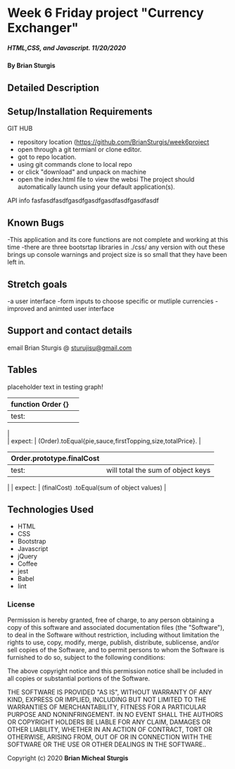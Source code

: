 # Week 6 Friday project "Currency Exchanger"

##### HTML,CSS, and Javascript.   11/20/2020

#### By **Brian Sturgis**


## Detailed Description




## Setup/Installation Requirements

GIT HUB 
- repository location (https://github.com/BrianSturgis/week6project
- open through a git termianl or clone editor.
- got to repo location.
- using git commands clone to local repo
- or click "download" and unpack on machine
- open the index.html file to view the websi
The project should automatically launch using your default application(s).

API info
fasfasdfasdfgasdfgasdfgasdfasdfgasdfasdf

## Known Bugs
  -This application and its core functions are not complete and working at this time
  -there are three bootsrtap libraries in ./css/ any version with out these brings up console warnings and project size is so small that they have been left in.  

## Stretch goals
  -a user interface
  -form inputs to choose specific or mutliple currencies
  -improved and animted user interface
  


## Support and contact details
email Brian Sturgis @ <sturujisu@gmail.com>


## Tables

placeholder text in testing graph!

| function Order {}|  |
| ------| -----------|
| test:   |                         |
|  
| expect:  | (Order).toEqual{pie,sauce,firstTopping,size,totalPrice}. |



| Order.prototype.finalCost |  |
| ------| -----------|
| test:   | will total the sum of object keys |
| 
| expect:  | (finalCost) .toEqual(sum of object values) |





## Technologies Used
* HTML
* CSS
* Bootstrap
* Javascript
* jQuery
* Coffee
* jest
* Babel
* lint
  


### License

Permission is hereby granted, free of charge, to any person obtaining a copy of this software and associated documentation files (the "Software"), to deal in the Software without restriction, including without limitation the rights to use, copy, modify, merge, publish, distribute, sublicense, and/or sell copies of the Software, and to permit persons to whom the Software is furnished to do so, subject to the following conditions:

The above copyright notice and this permission notice shall be included in all copies or substantial portions of the Software.

THE SOFTWARE IS PROVIDED "AS IS", WITHOUT WARRANTY OF ANY KIND, EXPRESS OR IMPLIED, INCLUDING BUT NOT LIMITED TO THE WARRANTIES OF MERCHANTABILITY, FITNESS FOR A PARTICULAR PURPOSE AND NONINFRINGEMENT. IN NO EVENT SHALL THE AUTHORS OR COPYRIGHT HOLDERS BE LIABLE FOR ANY CLAIM, DAMAGES OR OTHER LIABILITY, WHETHER IN AN ACTION OF CONTRACT, TORT OR OTHERWISE, ARISING FROM, OUT OF OR IN CONNECTION WITH THE SOFTWARE OR THE USE OR OTHER DEALINGS IN THE SOFTWARE..



Copyright (c) 2020 **Brian Micheal Sturgis**
